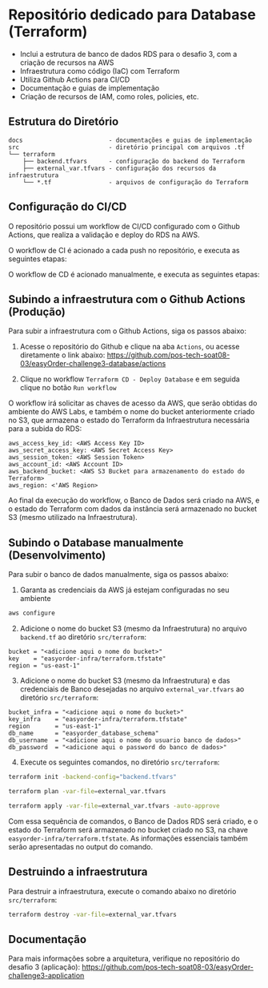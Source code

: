 
# Repositório dedicado para Database (Terraform)
- Inclui a estrutura de banco de dados RDS para o desafio 3, com a criação de recursos na AWS
- Infraestrutura como código (IaC) com Terraform
- Utiliza Github Actions para CI/CD
- Documentação e guias de implementação
- Criação de recursos de IAM, como roles, policies, etc.

## Estrutura do Diretório

```plaintext
docs                        - documentações e guias de implementação
src                         - diretório principal com arquivos .tf
└── terraform
    ├── backend.tfvars      - configuração do backend do Terraform
    ├── external_var.tfvars - configuração dos recursos da infraestrutura
    └── *.tf                - arquivos de configuração do Terraform
```

## Configuração do CI/CD

O repositório possui um workflow de CI/CD configurado com o Github Actions, que realiza a validação e deploy do RDS na AWS.

O workflow de CI é acionado a cada push no repositório, e executa as seguintes etapas:

<ADICIONAR>

O workflow de CD é acionado manualmente, e executa as seguintes etapas:

<ADICIONAR>

## Subindo a infraestrutura com o Github Actions (Produção)

Para subir a infraestrutura com o Github Actions, siga os passos abaixo:

1. Acesse o repositório do Github e clique na aba `Actions`, ou acesse diretamente o link abaixo:
 https://github.com/pos-tech-soat08-03/easyOrder-challenge3-database/actions

2. Clique no workflow `Terraform CD - Deploy Database` e em seguida clique no botão `Run workflow`

O workflow irá solicitar as chaves de acesso da AWS, que serão obtidas do ambiente do AWS Labs, e também o nome do bucket anteriormente criado no S3, que  armazena o estado do Terraform da Infraestrutura necessária para a subida do RDS:

```plaintext
aws_access_key_id: <AWS Access Key ID>
aws_secret_access_key: <AWS Secret Access Key>
aws_session_token: <AWS Session Token>
aws_account_id: <AWS Account ID>
aws_backend_bucket: <AWS S3 Bucket para armazenamento do estado do Terraform>
aws_region: <'AWS Region>
```

Ao final da execução do workflow, o Banco de Dados será criado na AWS, e o estado do Terraform com dados da instância será armazenado no bucket S3 (mesmo utilizado na Infraestrutura).

## Subindo o Database manualmente (Desenvolvimento)

Para subir o banco de dados manualmente, siga os passos abaixo:

1. Garanta as credenciais da AWS já estejam configuradas no seu ambiente

``` bash
aws configure
```

2. Adicione o nome do bucket S3 (mesmo da Infraestrutura) no arquivo `backend.tf` ao diretório `src/terraform`:

``` hcl
bucket = "<adicione aqui o nome do bucket>"
key    = "easyorder-infra/terraform.tfstate"
region = "us-east-1"
```

3. Adicione o nome do bucket S3 (mesmo da Infraestrutura) e das credenciais de Banco desejadas no arquivo `external_var.tfvars` ao diretório `src/terraform`:

``` hcl
bucket_infra = "<adicione aqui o nome do bucket>"
key_infra    = "easyorder-infra/terraform.tfstate"
region       = "us-east-1"
db_name      = "easyorder_database_schema"
db_username  = "<adicione aqui o nome do usuario banco de dados>"
db_password  = "<adicione aqui o password do banco de dados>"
``` 

4. Execute os seguintes comandos, no diretório `src/terraform`:

``` bash
terraform init -backend-config="backend.tfvars"
``` 

``` bash
terraform plan -var-file=external_var.tfvars
``` 

``` bash
terraform apply -var-file=external_var.tfvars -auto-approve
``` 

Com essa sequência de comandos, o Banco de Dados RDS será criado, e o estado do Terraform será armazenado no bucket criado no S3, na chave `easyorder-infra/terraform.tfstate`. As informações essenciais também serão apresentadas no output do comando.

## Destruindo a infraestrutura

Para destruir a infraestrutura, execute o comando abaixo no diretório `src/terraform`:

``` bash
terraform destroy -var-file=external_var.tfvars
```

## Documentação

Para mais informações sobre a arquitetura, verifique no repositório do desafio 3 (aplicação):
https://github.com/pos-tech-soat08-03/easyOrder-challenge3-application
